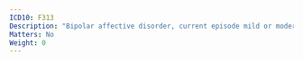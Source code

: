 ```yaml
---
ICD10: F313
Description: "Bipolar affective disorder, current episode mild or moderate depression"
Matters: No
Weight: 0
---
```


